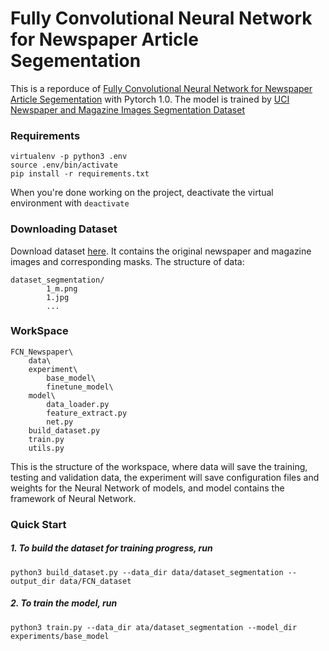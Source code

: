 # Fully Convolutional Neural Network for Newspaper Article Segementation
This is a reporduce of [Fully Convolutional Neural Network for Newspaper Article Segementation](https://pd.zhaw.ch/publikation/upload/212962.pdf) with Pytorch 1.0. The model is trained by [UCI Newspaper and Magazine Images Segmentation Dataset ](https://archive.ics.uci.edu/ml/datasets/Newspaper+and+magazine+images+segmentation+dataset)

### Requirements
```
virtualenv -p python3 .env
source .env/bin/activate
pip install -r requirements.txt
```
When you're done working on the project, deactivate the virtual environment with ```deactivate```

### Downloading Dataset
Download dataset [here](https://archive.ics.uci.edu/ml/datasets/Newspaper+and+magazine+images+segmentation+dataset). It contains the original newspaper and magazine images and corresponding masks. The structure of data:
```
dataset_segmentation/
        1_m.png
        1.jpg
        ...
```
### WorkSpace
```
FCN_Newspaper\
    data\
    experiment\
        base_model\
        finetune_model\
    model\
        data_loader.py
        feature_extract.py
        net.py
    build_dataset.py
    train.py
    utils.py
```
This is the structure of the workspace, where data will save the training, testing and validation data, the experiment will save configuration files and weights for the Neural Network of models, and model contains the framework of Neural Network.
### Quick Start
##### 1. To build the dataset for training progress, run
```
python3 build_dataset.py --data_dir data/dataset_segmentation --output_dir data/FCN_dataset
```
##### 2. To train the model, run
```
python3 train.py --data_dir ata/dataset_segmentation --model_dir experiments/base_model
```